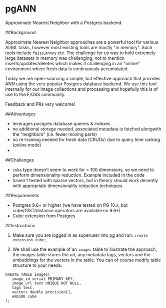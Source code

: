 # pgANN

Approximate Nearest Neighbor with a Postgres backend. 

##Background

Approximate Nearest Neighbor approaches are a powerful tool for various AI/ML tasks, however most existing tools are mostly "in memory". Such tools include `faiss`,`Annoy` etc. The challenge for us was to hold extremely large datasets in memory was challenging, not to mention inserts/updates/deletes which makes it challenging in an "online" environment where fresh data is continuously accumulated.

Today we are open-sourcing a simple, but effective approach that provides ANN using the very popular Postgres database backend. 
We use this tool internally for our image collections and processing and hopefully this is of use to the F/OSS community. 

Feedback and PRs very welcome!

##Advantages

- leverages postgres database queries & indexes
- no additional storage needed, associated metadata is fetched alongwith the "neighbors" (i.e. fewer moving parts)
- no re-training needed for fresh data (CRUDs) due to query time ranking (online mode)
- 

##Challenges

- `cube` type doesn't seem to work for > 100 dimensions, so we need to perform dimensionality reduction. Example included in the code
- haven't tested with sparse vectors, but in theory should work decently with appropriate dimensionality reduction techniques


##Requirements
- Postgres 9.6+ or higher (we have tested on PG 10.x, but cube/GIST/distance operators are available on 9.6+)
- Cube extension from Postgres

##Instructions

1. Make sure you are logged in as superuser into pg and run:
`create extension cube;`

2. We shall use the example of an `images` table to illustrate the approach, the images table stores the url, any metadata tags, vectors and the embeddings for the vectors in the table. You can of course modify table structure to your needs.

```
CREATE TABLE images(
   image_id serial PRIMARY KEY,
   image_url text UNIQUE NOT NULL,
   tags text,
   vectors double precision[],
   emb100 cube   
);
```
